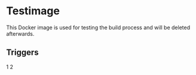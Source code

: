 # Testimage 

This Docker image is used for testing the build process and will be deleted afterwards.

## Triggers

1
2
